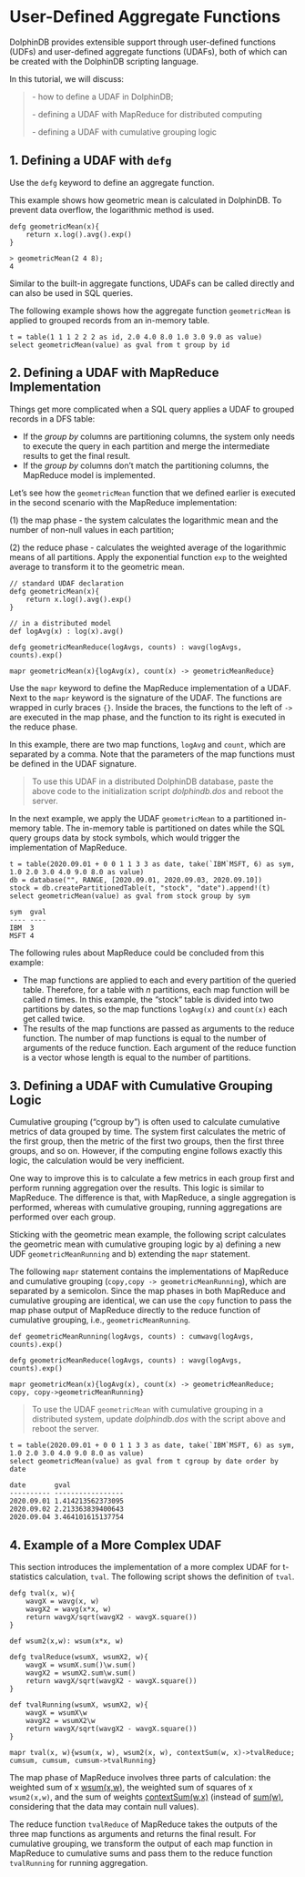 # User-Defined Aggregate Functions

DolphinDB provides extensible support through user-defined functions (UDFs) and user-defined aggregate functions (UDAFs), both of which can be created with the DolphinDB scripting language.

In this tutorial, we will discuss:

> \- how to define a UDAF in DolphinDB;
>
> \- defining a UDAF with MapReduce for distributed computing
>
> \- defining a UDAF with cumulative grouping logic

## 1. Defining a UDAF with `defg`

Use the `defg` keyword to define an aggregate function. 

This example shows how geometric mean is calculated in DolphinDB. To prevent data overflow, the logarithmic method is used.

```
defg geometricMean(x){
    return x.log().avg().exp()
}

> geometricMean(2 4 8);
4
```

Similar to the built-in aggregate functions, UDAFs can be called directly and can also be used in SQL queries.

The following example shows how the aggregate function `geometricMean` is applied to grouped records from an in-memory table.

```
t = table(1 1 1 2 2 2 as id, 2.0 4.0 8.0 1.0 3.0 9.0 as value)
select geometricMean(value) as gval from t group by id
```

## 2. Defining a UDAF with MapReduce Implementation

Things get more complicated when a SQL query applies a UDAF to grouped records in a DFS table:

- If the *group by* columns are partitioning columns, the system only needs to execute the query in each partition and merge the intermediate results to get the final result.
- If the *group by* columns don’t match the partitioning columns, the MapReduce model is implemented. 

Let’s see how the `geometricMean` function that we defined earlier is executed in the second scenario with the MapReduce implementation:

(1) the map phase - the system calculates the logarithmic mean and the number of non-null values in each partition;

(2) the reduce phase - calculates the weighted average of the logarithmic means of all partitions. Apply the exponential function `exp` to the weighted average to transform it to the geometric mean.

```
// standard UDAF declaration
defg geometricMean(x){
    return x.log().avg().exp()
}

// in a distributed model
def logAvg(x) : log(x).avg()

defg geometricMeanReduce(logAvgs, counts) : wavg(logAvgs, counts).exp()

mapr geometricMean(x){logAvg(x), count(x) -> geometricMeanReduce}
```

Use the `mapr` keyword to define the MapReduce implementation of a UDAF. Next to the `mapr` keyword is the signature of the UDAF. The functions are wrapped in curly braces `{}`. Inside the braces, the functions to the left of `->`  are executed in the map phase, and the function to its right is executed in the reduce phase. 

In this example, there are two map functions, `logAvg` and `count`, which are separated by a comma. Note that the parameters of the map functions must be defined in the UDAF signature.

> To use this UDAF in a distributed DolphinDB database, paste the above code to the initialization script *dolphindb.dos* and reboot the server.

In the next example, we apply the UDAF `geometricMean` to a partitioned in-memory table. The in-memory table is partitioned on dates while the SQL query groups data by stock symbols, which would trigger the implementation of MapReduce.

```
t = table(2020.09.01 + 0 0 1 1 3 3 as date, take(`IBM`MSFT, 6) as sym, 1.0 2.0 3.0 4.0 9.0 8.0 as value)
db = database("", RANGE, [2020.09.01, 2020.09.03, 2020.09.10])
stock = db.createPartitionedTable(t, "stock", "date").append!(t)
select geometricMean(value) as gval from stock group by sym

sym  gval
---- ----
IBM  3
MSFT 4
```

The following rules about MapReduce could be concluded from this example:

- The map functions are applied to each and every partition of the queried table. Therefore, for a table with *n* partitions, each map function will be called *n* times. In this example, the “stock“ table is divided into two partitions by dates, so the map functions `logAvg(x)` and `count(x)` each get called twice. 
- The results of the map functions are passed as arguments to the reduce function. The number of map functions is equal to the number of arguments of the reduce function. Each argument of the reduce function is a vector whose length is equal to the number of partitions. 

## 3. Defining a UDAF with Cumulative Grouping Logic

Cumulative grouping (“cgroup by”) is often used to calculate cumulative metrics of data grouped by time. The system first calculates the metric of the first group, then the metric of the first two groups, then the first three groups, and so on. However, if the computing engine follows exactly this logic, the calculation would be very inefficient.  

One way to improve this is to calculate a few metrics in each group first and perform running aggregation over the results. This logic is similar to MapReduce. The difference is that, with MapReduce, a single aggregation is performed, whereas with cumulative grouping, running aggregations are performed over each group.

Sticking with the geometric mean example, the following script calculates the geometric mean with cumulative grouping logic by a) defining a new UDF `geometricMeanRunning` and b) extending the `mapr` statement. 

The following `mapr` statement contains the implementations of MapReduce and cumulative grouping (`copy,copy -> geometricMeanRunning`), which are separated by a semicolon. Since the map phases in both MapReduce and cumulative grouping are identical, we can use the `copy` function to pass the map phase output of MapReduce directly to the reduce function of cumulative grouping, i.e., `geometricMeanRunning`. 

```
def geometricMeanRunning(logAvgs, counts) : cumwavg(logAvgs, counts).exp()

defg geometricMeanReduce(logAvgs, counts) : wavg(logAvgs, counts).exp()

mapr geometricMean(x){logAvg(x), count(x) -> geometricMeanReduce; copy, copy->geometricMeanRunning}
```

> To use the UDAF `geometricMean` with cumulative grouping in a distributed system, update *dolphindb.dos* with the script above and reboot the server.

```
t = table(2020.09.01 + 0 0 1 1 3 3 as date, take(`IBM`MSFT, 6) as sym, 1.0 2.0 3.0 4.0 9.0 8.0 as value)
select geometricMean(value) as gval from t cgroup by date order by date

date       gval
---------- -----------------
2020.09.01 1.414213562373095
2020.09.02 2.213363839400643
2020.09.04 3.464101615137754
```

## 4. Example of a More Complex UDAF

This section introduces the implementation of a more complex UDAF for t-statistics calculation, `tval`. The following script shows the definition of `tval`.

```
defg tval(x, w){
	wavgX = wavg(x, w)
	wavgX2 = wavg(x*x, w)
	return wavgX/sqrt(wavgX2 - wavgX.square())
}

def wsum2(x,w): wsum(x*x, w)

defg tvalReduce(wsumX, wsumX2, w){
	wavgX = wsumX.sum()\w.sum()
	wavgX2 = wsumX2.sum\w.sum()
	return wavgX/sqrt(wavgX2 - wavgX.square())
}

def tvalRunning(wsumX, wsumX2, w){
	wavgX = wsumX\w
	wavgX2 = wsumX2\w
	return wavgX/sqrt(wavgX2 - wavgX.square())
}

mapr tval(x, w){wsum(x, w), wsum2(x, w), contextSum(w, x)->tvalReduce; cumsum, cumsum, cumsum->tvalRunning}
```

The map phase of MapReduce involves three parts of calculation: the weighted sum of x [wsum(x,w)](https://dolphindb.com/help/FunctionsandCommands/FunctionReferences/w/wsum.html), the weighted sum of squares of x `wsum2(x,w)`, and the sum of weights [contextSum(w,x)](https://dolphindb.com/help/FunctionsandCommands/FunctionReferences/c/contextSum.html) (instead of [sum(w)](https://dolphindb.com/help/FunctionsandCommands/FunctionReferences/s/sum.html), considering that the data may contain null values). 

The reduce function `tvalReduce` of MapReduce takes the outputs of the three map functions as arguments and returns the final result. For cumulative grouping, we transform the output of each map function in MapReduce to cumulative sums and pass them to the reduce function `tvalRunning` for running aggregation. 